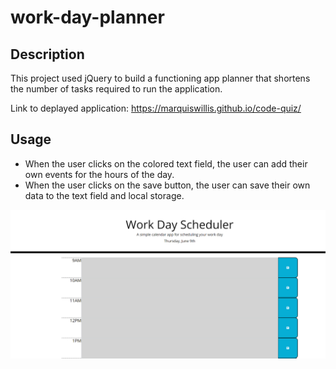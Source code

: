 # work-day-planner

## Description

This project used jQuery to build a functioning app planner that shortens the number of tasks required to run the application.

Link to deplayed application: https://marquiswillis.github.io/code-quiz/

## Usage

- When the user clicks on the colored text field, the user can add their own events for the hours of the day. 
- When the user clicks on the save button, the user can save their own data to the text field and local storage.




![The Workday Planner application displays a large header with the timeblocks colored and ready to add events to them](./assets/work-planner-mockup.PNG)




